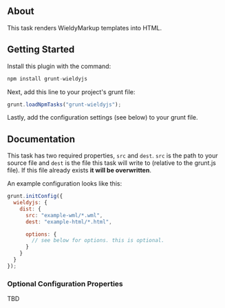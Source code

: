 ## About

This task renders WieldyMarkup templates into HTML.

## Getting Started

Install this plugin with the command:

```js
npm install grunt-wieldyjs
```

Next, add this line to your project's grunt file:

```js
grunt.loadNpmTasks("grunt-wieldyjs");
```

Lastly, add the configuration settings (see below) to your grunt file.

## Documentation

This task has two required properties, `src` and `dest`. `src` is the path to your source file and `dest` is the file this task will write to (relative to the grunt.js file). If this file already exists **it will be overwritten**.

An example configuration looks like this:

```js
grunt.initConfig({
  wieldyjs: {
    dist: {
      src: "example-wml/*.wml",
      dest: "example-html/*.html",

      options: {
        // see below for options. this is optional.
      }
    }
  }
});
```

### Optional Configuration Properties

TBD

